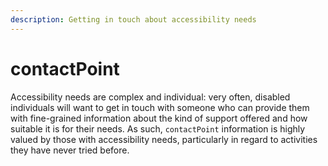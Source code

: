 ```yaml
---
description: Getting in touch about accessibility needs
---
```


# contactPoint

Accessibility needs are complex and individual: very often, disabled individuals will want to get in touch with someone who can provide them with fine-grained information about the kind of support offered and how suitable it is for their needs. As such, `contactPoint` information is highly valued by those with accessibility needs, particularly in regard to activities they have never tried before.

